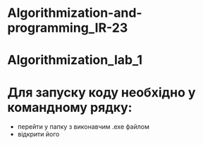 # Algorithmization-and-programming_IR-23

# Algorithmization_lab_1 
#  Для запуску коду необхідно у командному рядку:
- перейти у  папку з виконавчим .exe файлом
- відкрити його 
